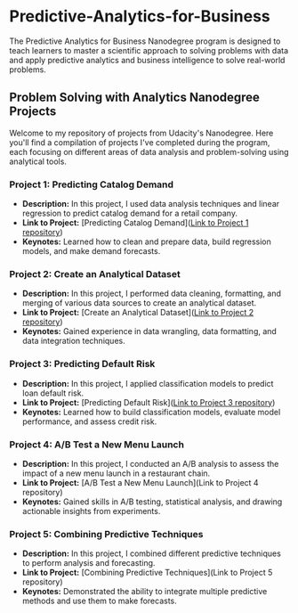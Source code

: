 # Predictive-Analytics-for-Business
The Predictive Analytics for Business Nanodegree program is designed to teach learners to master a scientific approach to solving problems with data and apply predictive analytics and business intelligence to solve real-world problems. 



## Problem Solving with Analytics Nanodegree Projects
Welcome to my repository of projects from Udacity's Nanodegree. Here you'll find a compilation of projects I've completed during the program, each focusing on different areas of data analysis and problem-solving using analytical tools.

### Project 1: Predicting Catalog Demand
- **Description:** In this project, I used data analysis techniques and linear regression to predict catalog demand for a retail company.
- **Link to Project:** [Predicting Catalog Demand]([Link to Project 1 repository](https://github.com/sergioarnold87/Predictive-Analytics-for-Business/blob/main/Predicting_diamonds_Sergio_Arnold.pdf))
- **Keynotes:** Learned how to clean and prepare data, build regression models, and make demand forecasts.

### Project 2: Create an Analytical Dataset
- **Description:** In this project, I performed data cleaning, formatting, and merging of various data sources to create an analytical dataset.
- **Link to Project:** [Create an Analytical Dataset]([Link to Project 2 repository](https://github.com/sergioarnold87/Predictive-Analytics-for-Business/blob/main/Project%202.1:%20Data%20Cleanup.pdf))
- **Keynotes:** Gained experience in data wrangling, data formatting, and data integration techniques.

### Project 3: Predicting Default Risk
- **Description:** In this project, I applied classification models to predict loan default risk.
- **Link to Project:** [Predicting Default Risk]([Link to Project 3 repository](https://github.com/sergioarnold87/Predictive-Analytics-for-Business/blob/main/Predicting_Default_Risk.pdf))
- **Keynotes:** Learned how to build classification models, evaluate model performance, and assess credit risk.

### Project 4: A/B Test a New Menu Launch
- **Description:** In this project, I conducted an A/B analysis to assess the impact of a new menu launch in a restaurant chain.
- **Link to Project:** [A/B Test a New Menu Launch](Link to Project 4 repository)
- **Keynotes:** Gained skills in A/B testing, statistical analysis, and drawing actionable insights from experiments.

### Project 5: Combining Predictive Techniques
- **Description:** In this project, I combined different predictive techniques to perform analysis and forecasting.
- **Link to Project:** [Combining Predictive Techniques](Link to Project 5 repository)
- **Keynotes:** Demonstrated the ability to integrate multiple predictive methods and use them to make forecasts.


